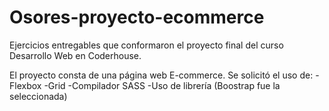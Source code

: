 # Osores-proyecto-ecommerce
Ejercicios entregables que conformaron el proyecto final del curso Desarrollo Web en Coderhouse.

El proyecto consta de una página web E-commerce.
Se solicitó el uso de:
-Flexbox
-Grid
-Compilador SASS
-Uso de librería (Boostrap fue la seleccionada)
